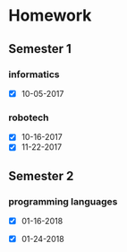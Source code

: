 # Homework

## Semester 1

### informatics

- [x] 10-05-2017


### robotech

- [x] 10-16-2017
- [x] 11-22-2017

## Semester 2

### programming languages

- [x] 01-16-2018

- [x] 01-24-2018

